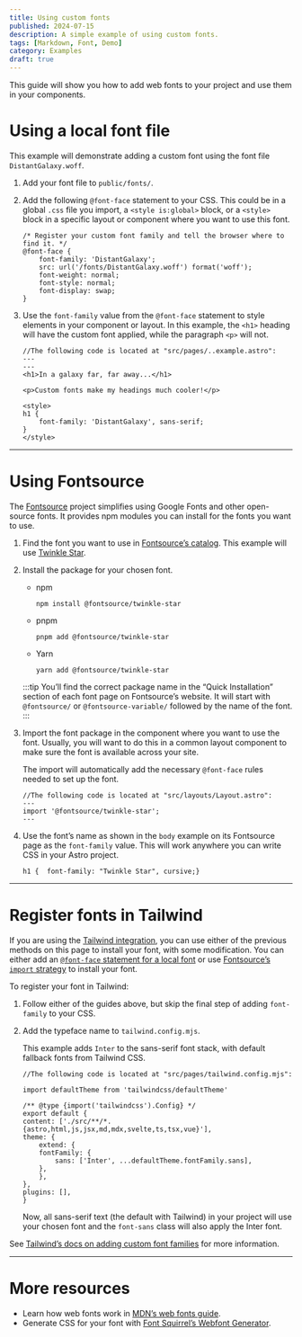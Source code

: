 ```yaml
---
title: Using custom fonts
published: 2024-07-15
description: A simple example of using custom fonts.
tags: [Markdown, Font, Demo]
category: Examples
draft: true
---
```



This guide will show you how to add web fonts to your project and use them in your components.


# Using a local font file


This example will demonstrate adding a custom font using the font file `DistantGalaxy.woff`.

1.  Add your font file to `public/fonts/`.
    
2.  Add the following `@font-face` statement to your CSS. This could be in a global `.css` file you import, a `<style is:global>` block, or a `<style>` block in a specific layout or component where you want to use this font.
    
        /* Register your custom font family and tell the browser where to find it. */
        @font-face {
            font-family: 'DistantGalaxy';
            src: url('/fonts/DistantGalaxy.woff') format('woff');
            font-weight: normal;
            font-style: normal;
            font-display: swap;
        }
    
3.  Use the `font-family` value from the `@font-face` statement to style elements in your component or layout. In this example, the `<h1>` heading will have the custom font applied, while the paragraph `<p>` will not.

        //The following code is located at "src/pages/..example.astro":
        ---
        ---
        <h1>In a galaxy far, far away...</h1>

        <p>Custom fonts make my headings much cooler!</p>

        <style>
        h1 {
            font-family: 'DistantGalaxy', sans-serif;
        }
        </style>
    
----------------
# Using Fontsource


The [Fontsource](https://fontsource.org/) project simplifies using Google Fonts and other open-source fonts. It provides npm modules you can install for the fonts you want to use.

1.  Find the font you want to use in [Fontsource’s catalog](https://fontsource.org/). This example will use [Twinkle Star](https://fontsource.org/fonts/twinkle-star).
    
2.  Install the package for your chosen font.
    
    *   npm
    
            npm install @fontsource/twinkle-star
    
    *   pnpm
    
            pnpm add @fontsource/twinkle-star

    *   Yarn

            yarn add @fontsource/twinkle-star

    :::tip
    You’ll find the correct package name in the “Quick Installation” section of each font page on Fontsource’s website. It will start with `@fontsource/` or `@fontsource-variable/` followed by the name of the font.
    :::

3.  Import the font package in the component where you want to use the font. Usually, you will want to do this in a common layout component to make sure the font is available across your site.
    
    The import will automatically add the necessary `@font-face` rules needed to set up the font.

        //The following code is located at "src/layouts/Layout.astro":
        ---
        import '@fontsource/twinkle-star';
        ---
    
4.  Use the font’s name as shown in the `body` example on its Fontsource page as the `font-family` value. This will work anywhere you can write CSS in your Astro project.
    
        h1 {  font-family: "Twinkle Star", cursive;}
    
--------------------------
# Register fonts in Tailwind


If you are using the [Tailwind integration](/en/guides/integrations-guide/tailwind/), you can use either of the previous methods on this page to install your font, with some modification. You can either add an [`@font-face` statement for a local font](#using-a-local-font-file) or use [Fontsource’s `import` strategy](#using-fontsource) to install your font.

To register your font in Tailwind:

1.  Follow either of the guides above, but skip the final step of adding `font-family` to your CSS.
    
2.  Add the typeface name to `tailwind.config.mjs`.
    
    This example adds `Inter` to the sans-serif font stack, with default fallback fonts from Tailwind CSS.
    
    
        //The following code is located at "src/pages/tailwind.config.mjs":
    
        import defaultTheme from 'tailwindcss/defaultTheme'

        /** @type {import('tailwindcss').Config} */
        export default {
        content: ['./src/**/*.{astro,html,js,jsx,md,mdx,svelte,ts,tsx,vue}'],
        theme: {
            extend: {
            fontFamily: {
                sans: ['Inter', ...defaultTheme.fontFamily.sans],
            },
            },
        },
        plugins: [],
        }
    
    Now, all sans-serif text (the default with Tailwind) in your project will use your chosen font and the `font-sans` class will also apply the Inter font.
    

See [Tailwind’s docs on adding custom font families](https://tailwindcss.com/docs/font-family#using-custom-values) for more information.

--------------
# More resources


*   Learn how web fonts work in [MDN’s web fonts guide](https://developer.mozilla.org/en-US/docs/Learn/CSS/Styling_text/Web_fonts).
*   Generate CSS for your font with [Font Squirrel’s Webfont Generator](https://www.fontsquirrel.com/tools/webfont-generator).